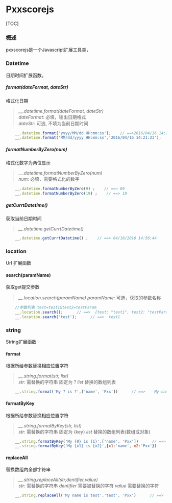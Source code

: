 Pxxscorejs
===
[TOC]

### 概述
pxxscorejs是一个Javascript扩展工具类，

### Datetime
日期时间扩展函数。

##### format(dateFormat, dateStr)
格式化日期
> *__.datetime.format(dateFormat, dateStr)*    
>     *dateFormat:*  必填，输出日期格式   
>     *dateStr:*     可选, 不填为当前日期时间   

```javascript
    __.datetime.format('yyyy/MM/dd HH:mm:ss');    // ==>2016/04/16 14:21:23
    __.datetime.format('MM/dd/yyyy HH:mm:ss','2016/04/16 14:21:23');    // ==>2016/04/16 14:21:23

```

##### formatNumberByZero(num)
格式化数字为两位显示
> *__.datetime.formatNumberByZero(num)*    
>     *num:*  必填，需要格式化的数字  

```javascript
    __.datetime.formatNumberByZero(9) ;    // ==> 09
    __.datetime.formatNumberByZero(19) ;    // ==> 19

```

##### getCurrtDatetime()
获取当前日期时间
> *__.datetime.getCurrtDatetime()* 
```javascript
    __.datetime.getCurrtDatetime() ;    // ==> 04/16/2016 14:56:44
```

### location
Url 扩展函数

#### search(paramName)
获取get提交参数
> *__.location.search(paramName)*
> *paramName:*  可选，获取的参数名称

```javascript
    //参数列表 test=test1&test2=testParam
    __.location.search();      // ==>  {test: "test1", test2: "testParam"}
    __.location.search('test');      // ==>  test1
```

### string
String扩展函数

#### format
根据所给参数替换相应位置字符
> *__.string.format(str, list)*    
> *str:*  需替换的字符串  固定为 ? 
> *list*  替换的数组列表

```javascript
    __.string.format('My ? is ?',['name', 'Pxx'])      // ==>    My name is Pxx
```

#### formatByKey
根据所给参数替换相应位置字符
> *__.string.formatByKey(str, list)*    
> *str:*  需替换的字符串  固定为 {key}
> *list*  替换的数组列表(数组或对象)

```javascript
    __.string.formatByKey('My {0} is {1}',['name', 'Pxx'])      // ==>    My name is Pxx
    __.string.formatByKey('My {x1} is {x2}',{x1:'name', x2:'Pxx'})      // ==>    My name is Pxx
```

#### replaceAll
替换数组内全部字符串
> *__.string.replaceAll(str,dentifier,value)*    
> *str:*  需替换的字符串
> *dentifier*  需要被替换的字符
> *value*  需要替换的字符

```javascript
    __.string.replaceAll('My name is test','test', 'Pxx')      // ==>    My name is Pxx
```


